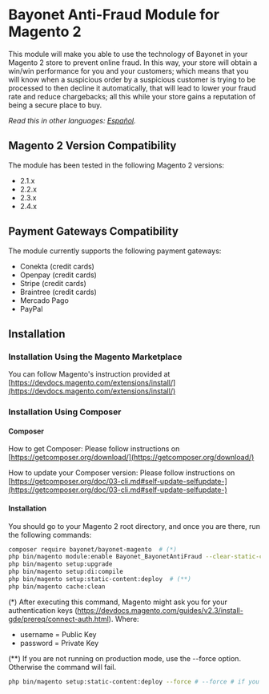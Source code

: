 # Bayonet Anti-Fraud Module for Magento 2

This module will make you able to use the technology of Bayonet in your Magento 2 store to prevent online fraud. In this way, your store will obtain a win/win performance for you and your customers; which means that you will know when a suspicious order by a suspicious customer is trying to be processed to then decline it automatically, that will lead to lower your fraud rate and reduce chargebacks; all this while your store gains a reputation of being a secure place to buy.

*Read this in other languages: [Español](README.es.md).*

## Magento 2 Version Compatibility

The module has been tested in the following Magento 2 versions:
- 2.1.x
- 2.2.x
- 2.3.x
- 2.4.x

## Payment Gateways Compatibility

The module currently supports the following payment gateways:

- Conekta (credit cards)
- Openpay (credit cards)
- Stripe (credit cards)
- Braintree (credit cards)
- Mercado Pago
- PayPal

## Installation

### Installation Using the Magento Marketplace

You can follow Magento's instruction provided at
[https://devdocs.magento.com/extensions/install/](https://devdocs.magento.com/extensions/install/)

### Installation Using Composer

#### Composer

How to get Composer: 
Please follow instructions on [https://getcomposer.org/download/](https://getcomposer.org/download/)

How to update your Composer version: 
Please follow instructions on [https://getcomposer.org/doc/03-cli.md#self-update-selfupdate-](https://getcomposer.org/doc/03-cli.md#self-update-selfupdate-)

#### Installation

You should go to your Magento 2 root directory, and once you are there, run the following commands:

```bash
composer require bayonet/bayonet-magento  # (*)
php bin/magento module:enable Bayonet_BayonetAntiFraud --clear-static-content
php bin/magento setup:upgrade
php bin/magento setup:di:compile
php bin/magento setup:static-content:deploy  # (**)
php bin/magento cache:clean
```

(\*) After executing this command, Magento might ask you for your authentication keys (https://devdocs.magento.com/guides/v2.3/install-gde/prereq/connect-auth.html). Where:

- username = Public Key
- password = Private Key

(\*\*) If you are not running on production mode, use the --force option. Otherwise the command will fail.

```bash
php bin/magento setup:static-content:deploy --force # --force # if you are not running on production mode
```
